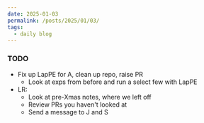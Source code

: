```yaml
---
date: 2025-01-03
permalink: /posts/2025/01/03/
tags:
  - daily blog
---
```


### TODO
- Fix up LapPE for A, clean up repo, raise PR
  - Look at exps from before and run a select few with LapPE
- LR:
  - Look at pre-Xmas notes, where we left off
  - Review PRs you haven't looked at
  - Send a message to J and S

